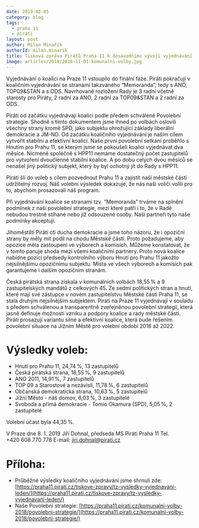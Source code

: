 ```yaml
---
date: 2019-02-05
category: blog
tags:
  - praha 11
  - piráti
layout: post
author: Milan Minařík
authorId: milan.minarik
title: Tisková zpráva Pirátů Praha 11 k dosavadnímu vývoji vyjednávání koalice na Praze
image: articles/2018/2018-11-01-komunalni-volby.jpg
---
```


Vyjednávání o koalici na Praze 11 vstoupilo do finální fáze. Piráti pokračují v koaličním vyjednávání se stranami takzvaného “Memoranda”, tedy s ANO, TOP09&STAN a s ODS. 
Navrhované rozložení Rady je 3 radní včetně starosty pro Piráty, 2 radní za ANO, 2 radní za TOP09&STAN a 2 radní za ODS.

Piráti od začátku vyjednávají koalici podle předem schválené Povolební strategie. Shodně s tímto dokumentem jsme ihned po volbách oslovili všechny strany kromě SPD, jako subjektu ohrožující základy liberální demokracie a JM-ND. Od začátku koaličního vyjednávání je naším cílem vytvořit stabilní a efektivní koalici. Naše první povolební setkání proběhlo s Hnutím pro Prahu 11, se kterým jsme se pokoušeli koalici vyjednávat dva měsíce. Nicméně společně s HPP11 nemáme dostatečný počet zastupitelů pro vytvoření dvoučlenné stabilní koalice. A po dobu celých dvou měsíců se nenašel jiný politický subjekt, který by byl ochotný jít do Rady s HPP11.

Piráti šli do voleb s cílem pozvednout Prahu 11 a zajistit naší městské části udržitelný rozvoj. Náš volební výsledek dokazuje, že nás naši voliči volili pro to, abychom prosazovali náš program. 

Při vyjednávání koalice se stranami tzv. “Memoranda” trváme na splnění podmínek z naší povolební strategie, mezi které patří i to, že v Radě nebudou trestně stíhané nebo již odsouzené osoby. Naši partneři tyto naše podmínky akceptují.

Jihoměstští Piráti ctí ducha demokracie a jsme toho názoru, že i opoziční strany by měly mít podíl na chodu Městské části. Proto požadujeme, aby opozice měla zastoupení ve výborech a komisích. Můžeme konstatovat, že v tomto panuje shoda mezi všemi koaličními partnery. Proto nová koalice nabídne pozici předsedy kontrolního výboru Hnutí pro Prahu 11 jakožto nejsilnějšímu opozičnímu subjektu. Místa ve všech výborech a komisích pak garantujeme i dalším opozičním stranám.

Česká pirátská strana získala v komunálních volbách 18,55 % a 9 zastupitelských mandátů z celkových 45. Ze sedmi politických stran a hnutí, které mají své zástupce v novém zastupitelstvu Městské části Praha 11, se stala druhým nejsilnějším subjektem. 
Piráti na Praze 11 vyjednávají v souladu s předem schválenou a transparentně zveřejněnou povolební strategií, která jasně definuje možnosti vzniku a podpory koalice a rady městské části. Piráti prosazují variantu silné a efektivní koalice, která bude řešením povolební situace na Jižním Městě pro volební období 2018 až 2022.

# Výsledky voleb:

- Hnutí pro Prahu 11, 24,74 %, 13 zastupitelů
- Česká pirátská strana, 18,55 %, 9 zastupitelů
- ANO 2011, 14,91 %, 7 zastupitelů
- TOP 09 a Starostové a nezávislí, 11,78 %, 6 zastupitelů
- Občanská demokratická strana, 10,63 %, 5 zastupitelů
- Jižní Město - náš domov, 6,03 %, 3 zastupitelé
- Svoboda a přímá demokracie - Tomio Okamura (SPD), 5,05 %, 2 zastupitelé

Volební účast byla 44,35 %.

V Praze dne 8. 1. 2019
Jiří Dohnal, předseda MS Piráti Praha 11
Tel. +420 608 770 778
E-mail: jiri.dohnal@pirati.cz

# Příloha: 
- Průběžné výsledky koaličního vyjednávání jsme shrnuli zde: [https://praha11.pirati.cz/tiskove-zpravy/tz-vysledky-vyjednavani-leden/](https://praha11.pirati.cz/tiskove-zpravy/tz-vysledky-vyjednavani-leden/)
- Naše Povolební strategie: [https://praha11.pirati.cz/komunalni-volby-2018/povolebni-strategie/](https://praha11.pirati.cz/komunalni-volby-2018/povolebni-strategie/)
